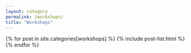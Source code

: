 ```yaml
---
layout: category
permalink: /workshops/
title: "Workshops"
---
```


<div class="tiles">
{% for post in site.categories[workshops] %}
	{% include post-list.html %}
{% endfor %}
</div><!-- /.tiles -->
